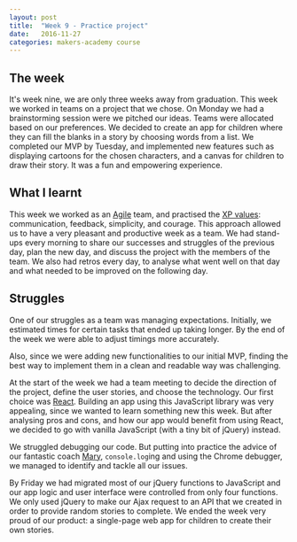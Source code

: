 ```yaml
---
layout: post
title:  "Week 9 - Practice project"
date:   2016-11-27
categories: makers-academy course
---
```


## The week

It's week nine, we are only three weeks away from graduation. This week we worked in teams on a project that we chose. On Monday we had a brainstorming session were we pitched our ideas. Teams were allocated based on our preferences. We decided to create an app for children where they can fill the blanks in a story by choosing words from a list. We completed our MVP by Tuesday, and implemented new features such as displaying cartoons for the chosen characters, and a canvas for children to draw their story. It was a fun and empowering experience.

## What I learnt

This week we worked as an [Agile](http://agilemanifesto.org/) team, and practised the [XP values](http://www.extremeprogramming.org/values.html): communication, feedback, simplicity, and courage. This approach allowed us to have a very pleasant and productive week as a team. We had stand-ups every morning to share our successes and struggles of the previous day, plan the new day, and discuss the project with the members of the team. We also had retros every day, to analyse what went well on that day and what needed to be improved on the following day.

## Struggles

One of our struggles as a team was managing expectations. Initially, we estimated times for certain tasks that ended up taking longer. By the end of the week we were able to adjust timings more accurately.

Also, since we were adding new functionalities to our initial MVP, finding the best way to implement them in a clean and readable way was challenging.

At the start of the week we had a team meeting to decide the direction of the project, define the user stories, and choose the technology. Our first choice was [React](https://facebook.github.io/react/). Building an app using this JavaScript library was very appealing, since we wanted to learn something new this week. But after analysing pros and cons, and how our app would benefit from using React, we decided to go with vanilla JavaScript (with a tiny bit of jQuery) instead.

We struggled debugging our code. But putting into practice the advice of our fantastic coach [Mary](https://maryrosecook.com), `console.log`ing and using the Chrome debugger, we managed to identify and tackle all our issues.

By Friday we had migrated most of our jQuery functions to JavaScript and our app logic and user interface were controlled from only four functions. We only used jQuery to make our Ajax request to an API that we created in order to provide random stories to complete. We ended the week very proud of our product: a single-page web app for children to create their own stories.
